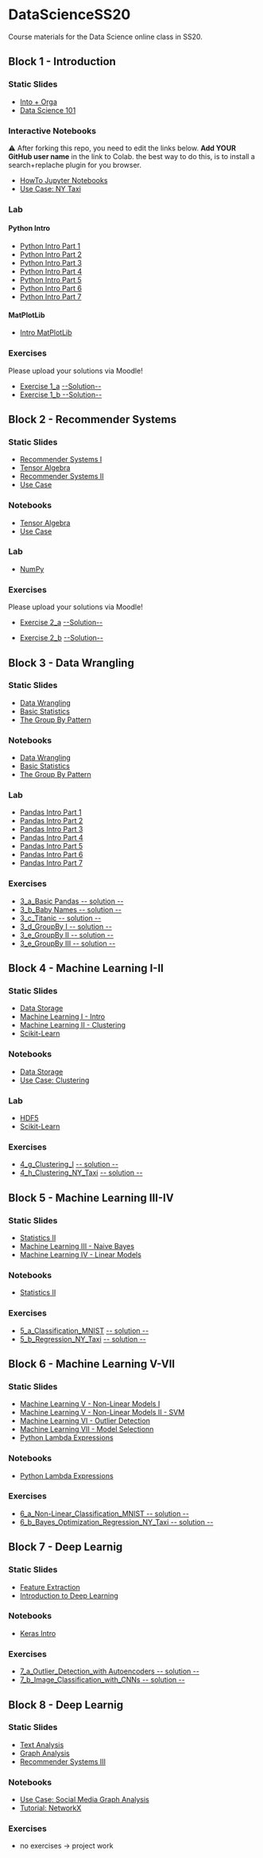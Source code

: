 # DataScienceSS20
Course materials for the Data Science online class in SS20.

## Block 1 - Introduction
### Static Slides
* [Into + Orga](Slides/01_a_Intro_and_Orga.pdf)
* [Data Science 101](Slides/01_b_Data_Science_101.pdf)

### Interactive Notebooks
:warning: After forking this repo, you need to edit the links below. **Add YOUR GitHub user name** in the link to Colab. the  best way to do this, is to install a search+replache plugin for you browser.

* [HowTo Jupyter Notebooks](https://colab.research.google.com/github/manureini/DataScienceSS20/blob/master/Notebooks/01_a_Jupyter-Intro.ipynb)
* [Use Case: NY Taxi](https://colab.research.google.com/github/manureini/DataScienceSS20/blob/master/Notebooks/01_b_UseCase_NY_Taxi.ipynb)

### Lab
#### Python Intro
* [Python Intro Part 1](https://colab.research.google.com/github/manureini/DataScienceSS20/blob/master/Notebooks/01_c_Python-Intro/01_variables.ipynb)
* [Python Intro Part 2](https://colab.research.google.com/github/manureini/DataScienceSS20/blob/master/Notebooks/01_c_Python-Intro/02_strings.ipynb)
* [Python Intro Part 3](https://colab.research.google.com/github/manureini/DataScienceSS20/blob/master/Notebooks/01_c_Python-Intro/03_data_structures.ipynb)
* [Python Intro Part 4](https://colab.research.google.com/github/manureini/DataScienceSS20/blob/master/Notebooks/01_c_Python-Intro/04_control_flow.ipynb)
* [Python Intro Part 5](https://colab.research.google.com/github/manureini/DataScienceSS20/blob/master/Notebooks/01_c_Python-Intro/05_functions.ipynb)
* [Python Intro Part 6](https://colab.research.google.com/github/manureini/DataScienceSS20/blob/master/Notebooks/01_c_Python-Intro/06_classes.ipynb)
* [Python Intro Part 7](https://colab.research.google.com/github/manureini/DataScienceSS20/blob/master/Notebooks/01_c_Python-Intro/07_modules.ipynb)
#### MatPlotLib
* [Intro MatPlotLib](https://colab.research.google.com/github/manureini/DataScienceSS20/blob/master/Notebooks/01_d_MatplotLib-Intro/Matplotlib-Intro.ipynb)

### Exercises
Please upload your solutions via Moodle!
* [Exercise 1_a](https://colab.research.google.com/github/manureini/DataScienceSS20/blob/master/Exercises/1_a_Python.ipynb) [--Solution--](https://colab.research.google.com/github/manureini/DataScienceSS20/blob/master/Exercises/1_a_Solution.ipynb)
* [Exercise 1_b](https://colab.research.google.com/github/manureini/DataScienceSS20/blob/master/Exercises/1_b_MatplotLib.ipynb)[ --Solution--](https://colab.research.google.com/github/manureini/DataScienceSS20/blob/master/Exercises/1_b-Solution.ipynb)

## Block 2 - Recommender Systems

### Static Slides
* [Recommender Systems I](Slides/02_a_Recommender_Systems_I.pdf)
* [Tensor Algebra](Slides/02_b_Tensor_Algebra.pdf )
* [Recommender Systems II](Slides/02_c_Recommender_Systems_II.pdf)
* [Use Case](Slides/02_d_Use_Case_Recommender_System.pdf)

### Notebooks
* [Tensor Algebra](https://colab.research.google.com/github/manureini/DataScienceSS20/blob/master/Notebooks/02_b_Tensor_Algebra.ipynb)
* [Use Case](https://colab.research.google.com/github/manureini/DataScienceSS20/blob/master/Notebooks/02_c_UseCase_RecommendationSystems.ipynb)

### Lab
* [NumPy](https://colab.research.google.com/github/manureini/DataScienceSS20/blob/master/Notebooks/02_d_Numpy.ipynb)


### Exercises
Please upload your solutions via Moodle!
* [Exercise 2_a](https://colab.research.google.com/github/manureini/DataScienceSS20/blob/master/Exercises/2_a_Numpy.ipynb) [--Solution--](https://colab.research.google.com/github/manureini/DataScienceSS20/blob/master/Exercises/2_a_Solution.ipynb)

* [Exercise 2_b](https://colab.research.google.com/github/manureini/DataScienceSS20/blob/master/Exercises/2_b_Recommender_SVD.ipynb) [--Solution--](https://colab.research.google.com/github/manureini/DataScienceSS20/blob/master/Exercises/2_b-Solution.ipynb)


## Block 3 - Data Wrangling

### Static Slides
* [Data Wrangling](Slides/03_a_Data_Wrangling.pdf)
* [Basic Statistics](Slides/03_b_Basic_Statistics.pdf)
* [The Group By Pattern](Slides/03_c_Group_By.pdf)


### Notebooks
* [Data Wrangling](https://colab.research.google.com/github/manureini/DataScienceSS20/blob/master/Notebooks/3_a_Data_Wrangling.ipynb)
* [Basic Statistics](https://colab.research.google.com/github/manureini/DataScienceSS20/blob/master/Notebooks/3_b_Basic_Statistics.ipynb)
* [The Group By Pattern](https://colab.research.google.com/github/manureini/DataScienceSS20/blob/master/Notebooks/3_c_GroupBy.ipynb)

### Lab
* [Pandas Intro Part 1](https://colab.research.google.com/github/manureini/DataScienceSS20/blob/master/Notebooks/03_c_Pandas-Intro/pandas_01.ipynb)
* [Pandas Intro Part 2](https://colab.research.google.com/github/manureini/DataScienceSS20/blob/master/Notebooks/03_c_Pandas-Intro/pandas_02.ipynb)
* [Pandas Intro Part 3](https://colab.research.google.com/github/manureini/DataScienceSS20/blob/master/Notebooks/03_c_Pandas-Intro/pandas_03.ipynb)
* [Pandas Intro Part 4](https://colab.research.google.com/github/manureini/DataScienceSS20/blob/master/Notebooks/03_c_Pandas-Intro/pandas_04.ipynb)
* [Pandas Intro Part 5](https://colab.research.google.com/github/manureini/DataScienceSS20/blob/master/Notebooks/03_c_Pandas-Intro/pandas_05.ipynb)
* [Pandas Intro Part 6](https://colab.research.google.com/github/manureini/DataScienceSS20/blob/master/Notebooks/03_c_Pandas-Intro/pandas_06.ipynb)
* [Pandas Intro Part 7](https://colab.research.google.com/github/manureini/DataScienceSS20/blob/master/Notebooks/03_c_Pandas-Intro/pandas_07.ipynb)

### Exercises
* [3_a_Basic Pandas](https://colab.research.google.com/github/manureini/DataScienceSS20/blob/master/Exercises/3_a_Basic_Pandas.ipynb)[ -- solution --](https://colab.research.google.com/github/manureini/DataScienceSS20/blob/master/Exercises/3_a_solution.ipynb)
* [3_b_Baby Names](https://colab.research.google.com/github/manureini/DataScienceSS20/blob/master/Exercises/3_b_Baby_Names.ipynb)[ -- solution --](https://colab.research.google.com/github/manureini/DataScienceSS20/blob/master/Exercises/3_b_solution.ipynb)
* [3_c_Titanic](https://colab.research.google.com/github/manureini/DataScienceSS20/blob/master/Exercises/3_c_Titanic.ipynb )[ -- solution --](https://colab.research.google.com/github/manureini/DataScienceSS20/blob/master/Exercises/3_c_solution.ipynb)
* [3_d_GroupBy I](https://colab.research.google.com/github/manureini/DataScienceSS20/blob/master/Exercises/3_d_GroupBy_I.ipynb)[ -- solution -- ](https://colab.research.google.com/github/manureini/DataScienceSS20/blob/master/Exercises/3_d_solution.ipynb)
* [3_e_GroupBy II](https://colab.research.google.com/github/manureini/DataScienceSS20/blob/master/Exercises/3_e_GroupBy_II.ipynb)[ -- solution --](https://colab.research.google.com/github/manureini/DataScienceSS20/blob/master/Exercises/3_e_solution.ipynb)
* [3_e_GroupBy III](https://colab.research.google.com/github/manureini/DataScienceSS20/blob/master/Exercises/3_f_GroupBy_II.ipynb)[ -- solution --](https://colab.research.google.com/github/manureini/DataScienceSS20/blob/master/Exercises/3_f_solution.ipynb)

## Block 4 - Machine Learning I-II

### Static Slides
* [Data Storage](Slides/04_a_Data_Storage.pdf)
* [Machine Learning I - Intro](Slides/04-b_Machine_Learning_I.pdf)
* [Machine Learning II - Clustering](Slides/04_c_Machine_Learning_II.pdf)
* [Scikit-Learn](Slides/04_f_Lab_Scikit-Learn.pdf)


### Notebooks
* [Data Storage](https://colab.research.google.com/github/manureini/DataScienceSS20/blob/master/Notebooks/04_a_Data_Storage.ipynb)
* [Use Case: Clustering](https://colab.research.google.com/github/manureini/DataScienceSS20/blob/master/Notebooks/04_d_UseCase_NY_Taxy_II.ipynb)

### Lab
* [HDF5](https://colab.research.google.com/github/manureini/DataScienceSS20/blob/master/Notebooks/04_e_Lab_HDF5.ipynb)
* [Scikit-Learn](https://colab.research.google.com/github/manureini/DataScienceSS20/blob/master/Notebooks/04_f_Lab_Scikit_Learn.ipynb)


### Exercises
* [4_g_Clustering_I](https://colab.research.google.com/github/manureini/DataScienceSS20/blob/master/Exercises/4_g_Clustering_I.ipynb) [ -- solution --](https://colab.research.google.com/github/manureini/DataScienceSS20/blob/master/Exercises/4_g_Clustering_I_solution.ipynb)
* [4_h_Clustering_NY_Taxi](https://colab.research.google.com/github/manureini/DataScienceSS20/blob/master/Exercises/4_h_Clustering_II_NY_Taxy_II.ipynb) [ -- solution --](https://colab.research.google.com/github/manureini/DataScienceSS20/blob/master/Exercises/4_h_Clustering_II_NY_Taxy_II_solution.ipynb)

## Block 5 - Machine Learning III-IV

### Static Slides
* [Statistics II](Slides/05_a_Statistics_II.pdf)
* [Machine Learning III - Naive Bayes](Slides/05_b_Machine_Learning_III_bayes.pdf)
* [Machine Learning IV - Linear Models](Slides/05_c_Machine_Learning_IV_linear.pdf)


### Notebooks
* [Statistics II](https://colab.research.google.com/github/manureini/DataScienceSS20/blob/master/Notebooks/05_a_Statistics_Part_II.ipynb)

### Exercises
* [5_a_Classification_MNIST](https://colab.research.google.com/github/manureini/DataScienceSS20/blob/master/Exercises/5_a_Classification.ipynb)  [ -- solution --](https://colab.research.google.com/github/manureini/DataScienceSS20/blob/master/Exercises/5_a_Classification_solution.ipynb)
* [5_b_Regression_NY_Taxi](https://colab.research.google.com/github/manureini/DataScienceSS20/blob/master/Exercises/5_b_Regression_NY_Taxy.ipynb)  [ -- solution --](https://colab.research.google.com/github/manureini/DataScienceSS20/blob/master/Exercises/5_b_Regression_NY_Taxi_solution.ipynb)


## Block 6 - Machine Learning V-VII

### Static Slides
* [Machine Learning V - Non-Linear Models I](Slides/06_a_Machine_Learning_V_nonlinear_models_part_I.pdf)
* [Machine Learning V - Non-Linear Models II - SVM](Slides/06_b_Machine_Learning_V_nonlinear_models_part_II.pdf)
* [Machine Learning VI - Outlier Detection](Slides/06_c_Machine_Learning_VI_outlier_detection.pdf)
* [Machine Learning VII - Model Selectionn](Slides/06_d_Machine_Learning_VII_Model_Selection.pdf)
* [Python Lambda Expressions](Slides/06_e_Python_lambda.pdf)

### Notebooks
* [Python Lambda Expressions](https://colab.research.google.com/github/manureini/DataScienceSS20/blob/master/Notebooks/06_Lambda_Operators.ipynb)

### Exercises
* [6_a_Non-Linear_Classification_MNIST](https://colab.research.google.com/github/manureini/DataScienceSS20/blob/master/Exercises/6_a_Non-Linear_Classification.ipynb)[ -- solution --](https://colab.research.google.com/github/manureini/DataScienceSS20/blob/master/Exercises/6_a_Non-Linear_Classification_solution.ipynb)
* [6_b_Bayes_Optimization_Regression_NY_Taxi](https://colab.research.google.com/github/manureini/DataScienceSS20/blob/master/Exercises/6_b_AutoSkLearn_Regression_NY_Taxy.ipynb)[ -- solution --](https://colab.research.google.com/github/manureini/DataScienceSS20/blob/master/Exercises/6_b_AutoSkLearn_Regression_NY_Taxy_solution.ipynb)

## Block 7 - Deep Learnig

### Static Slides
* [Feature Extraction ](Slides/07_a_Machine_Learning_VII_Feature_Extraction.pdf)
* [Introduction to Deep Learning](Slides/07_b_Deep_Learning_Introduction.pdf)

### Notebooks
* [Keras Intro](https://colab.research.google.com/github/manureini/DataScienceSS20/blob/master/Notebooks/07_c_keras_intro.ipynb)

### Exercises
* [7_a_Outlier_Detection_with Autoencoders](https://colab.research.google.com/github/manureini/DataScienceSS20/blob/master/Exercises/7_a_Autoencoder.ipynb)[ -- solution --](https://colab.research.google.com/github/manureini/DataScienceSS20/blob/master/Exercises/7_a_Autoencoder_solution.ipynb)
* [7_b_Image_Classification_with_CNNs](https://colab.research.google.com/github/manureini/DataScienceSS20/blob/master/Exercises/7_b_CNNs.ipynb)[ -- solution --](https://colab.research.google.com/github/manureini/DataScienceSS20/blob/master/Exercises/7_b_CNNs_solution.ipynb)

## Block 8 - Deep Learnig

### Static Slides
* [Text Analysis](Slides/08_a_Text_Analysis.pdf)
* [Graph Analysis](Slides/08_b_Graph_Analysis.pdf)
* [Recommender Systems III](Slides/08_c_Recommender_Systems_III.pdf)


### Notebooks
* [Use Case: Social Media Graph Analysis](https://colab.research.google.com/github/manureini/DataScienceSS20/blob/master/Notebooks/08_c_Network_Usecase.ipynb)
* [Tutorial: NetworkX](https://colab.research.google.com/github/manureini/DataScienceSS20/blob/master/Notebooks/08_b_NetworkX_Tutorial.ipynb)

### Exercises
* no exercises -> project work
